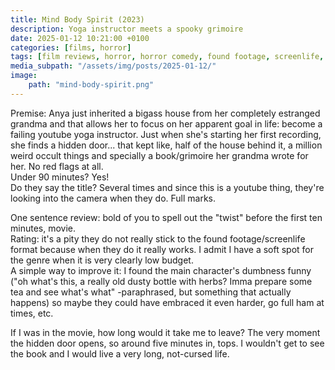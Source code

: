 ```yaml
---
title: Mind Body Spirit (2023)
description: Yoga instructor meets a spooky grimoire
date: 2025-01-12 10:21:00 +0100
categories: [films, horror]
tags: [film reviews, horror, horror comedy, found footage, screenlife, hidden ghosts, haunted-housesploitation, influencers!, they say the title]
media_subpath: "/assets/img/posts/2025-01-12/"
image:
    path: "mind-body-spirit.png"
---
```

<span class="reviewsection">Premise:</span> Anya just inherited a bigass house from her completely estranged grandma and that allows her to focus on her apparent goal in life: become a failing youtube yoga instructor. Just when she's starting her first recording, she finds a hidden door... that kept like, half of the house behind it, a million weird occult things and specially a book/grimoire her grandma wrote for her. No red flags at all.<br/>
<span class="reviewsection">Under 90 minutes?</span> Yes!<br/>
<span class="reviewsection">Do they say the title?</span> Several times and since this is a youtube thing, they're looking into the camera when they do. Full marks.

<span class="reviewsection">One sentence review:</span> bold of you to spell out the "twist" before the first ten minutes, movie.<br/>
<span class="reviewsection">Rating:</span> it's a pity they do not really stick to the found footage/screenlife format because when they do it really works. I admit I have a soft spot for the genre when it is very clearly low budget.<br/>
<span class="reviewsection">A simple way to improve it:</span> I found the main character's dumbness funny ("oh what's this, a really old dusty bottle with herbs? Imma prepare some tea and see what's what" -paraphrased, but something that actually happens) so maybe they could have embraced it even harder, go full ham at times, etc.

<span class="reviewsection">If I was in the movie, how long would it take me to leave?</span> The very moment the hidden door opens, so around five minutes in, tops. I wouldn't get to see the book and I would live a very long, not-cursed life.